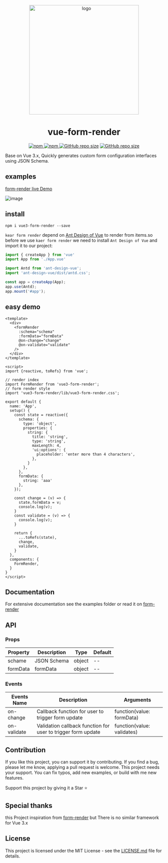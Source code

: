 <p align="center">    
<img width=350 align= "center" alt="logo" src="https://user-images.githubusercontent.com/21073039/104408849-ef6d2280-559f-11eb-93e4-fed00748e4b6.png" />
</p>   
<h1 align= "center">vue-form-render</h1>
<p align="center">
 <a href="https://www.npmjs.com/package/kaer-form-render">
    <img alt="npm" src="https://img.shields.io/github/package-json/v/muwoo/vue-form-render" />
 </a>
 <a href="">
    <img alt="npm" src="https://img.shields.io/github/last-commit/muwoo/vue-form-render" />
 </a>
 <a href="">
    <img alt="GitHub repo size" src="https://img.shields.io/github/repo-size/muwoo/vue-form-render"></a>
 </a>
 <a href="">
    <img alt="GitHub repo size" src="https://img.shields.io/github/stars/muwoo/vue-form-render?style=social"></a>
 </a>
</p>

Base on Vue 3.x, Quickly generates custom form configuration interfaces using JSON Schema.
## examples

[form-render live Demo](https://muwoo.github.io/vue-form-render/)

![image](https://user-images.githubusercontent.com/21073039/104298169-a1541280-54fe-11eb-9e16-da4414962293.png)


## install
```shell
npm i vue3-form-render --save
```
`kear form render` depend on [Ant Design of Vue](https://2x.antdv.com/docs/vue/introduce-cn/)
to render from items.so before we use `kaer form render` we need to install `Ant Design of Vue` and import it to our project:
```js
import { createApp } from 'vue'
import App from './App.vue'

import Antd from 'ant-design-vue';
import 'ant-design-vue/dist/antd.css';

const app = createApp(App);
app.use(Antd);
app.mount('#app');
```

## easy demo

```vue
<template>
  <div>
    <formRender
      :schema="schema"
      :formData="formData"
      @on-change="change"
      @on-validate="validate"
    />
  </div>
</template>

<script>
import {reactive, toRefs} from 'vue';

// render index
import FormRender from 'vue3-form-render';
// form render style
import 'vue3-form-render/lib/vue3-form-render.css';

export default {
  name: 'App',
  setup() {
    const state = reactive({
      schema: {
        type: 'object',
        properties: {
          string: {
            title: 'string',
            type: 'string',
            maxLength: 4,
            'ui:options': {
              placeholder: 'enter more than 4 characters',
            },
          }
        },
      },
      formData: {
        string: 'aaa'
      },
    });

    const change = (v) => {
      state.formData = v;
      console.log(v);
    }
    const validate = (v) => {
      console.log(v);
    }

    return {
      ...toRefs(state),
      change,
      validate,
    }
  },
  components: {
    FormRender,
  }
}
</script>

```

## Documentation
For extensive documentation see the examples folder or read it on [form-render](https://x-render.gitee.io/form-render/guide/design)


## API

### Props
|  Property   | Description  | Type | Default|
|  ----  | ----  | ---- | ---- |
| schame  | JSON Schema | object | -- |
| formData  | formData | object | -- |

### Events

|  Events Name	   | Description  | Arguments | 
|  ----  | ----  | ---- |
| on-change  | Callback function for user to trigger form update | function(value: formData) |
| on-validate  | Validation callback function for user to trigger form update | function(value: validates) |

## Contribution
If you like this project, you can support it by contributing. If you find a bug, please let me know, applying a pull request is welcome. This project needs your support. You can fix typos, add new examples, or build with me new features.

Support this project by giving it a Star ⭐

## Special thanks

this Project inspiration from [form-render](https://x-render.gitee.io/form-render/guide/design) 
but There is no similar framework for Vue 3.x


## License
This project is licensed under the MIT License - see the [LICENSE.md](https://github.com/muwoo/vue-form-render/blob/master/LICENSE) file for details.
